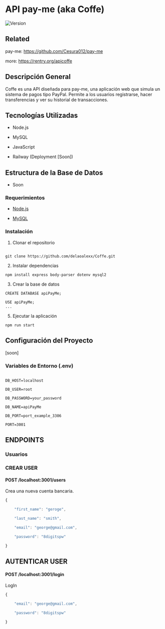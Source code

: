 # API pay-me (aka Coffe)

  

![Version](https://img.shields.io/badge/version-1.0.0-blue.svg)

  
  

## Related

  

pay-me: https://github.com/Cesura012/pay-me

more: https://rentry.org/apicoffe


## Descripción General

  

Coffe es una API diseñada para pay-me, una aplicación web que simula un sistema de pagos tipo PayPal. Permite a los usuarios registrarse, hacer transferencias y ver su historial de transacciones.

  

## Tecnologías Utilizadas

  

- Node.js

- MySQL

- JavaScript

- Railway (Deployment [Soon])

  

## Estructura de la Base de Datos

  

- Soon

  
  

### Requerimientos

  

- [Node.js](https://nodejs.org/en/)

- [MySQL](https://www.mysql.com/)

  

### Instalación

  

1. Clonar el repositorio

  

```

git clone https://github.com/delaoalexx/Coffe.git

```

  

2. Instalar dependencias

  
```
npm install express body-parser dotenv mysql2
```
  

3. Crear la base de datos

```
CREATE DATABASE apiPayMe;
	
USE apiPayMe;
...
```

5. Ejecutar la aplicación

```
npm run start
```

## Configuración del Proyecto

  
[soon]
### Variables de Entorno (.env)

  

```

DB_HOST=localhost

DB_USER=root

DB_PASSWORD=your_password

DB_NAME=apiPayMe

DB_PORT=port_example_3306

PORT=3001

```

## ENDPOINTS

### Usuarios

###  CREAR USER
#### POST /localhost:3001/users
Crea una nueva cuenta bancaria.

```javascript
{

    "first_name": "geroge",

    "last_name": "smith",

    "email": "george@gmail.com",

    "password": "8digitspw"

}
```



## AUTENTICAR USER

#### POST /localhost:3001/login
LogIn 

```javascript
{

    "email": "george@gmail.com",

    "password": "8digitspw"

}
```

